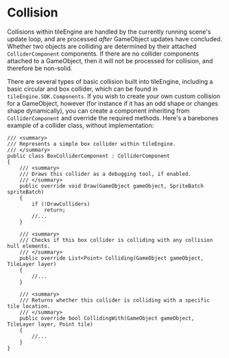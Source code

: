 # Collision
Collisions within tileEngine are handled by the currently running scene's update loop, and are processed *after* GameObject updates have concluded.
Whether two objects are colliding are determined by their attached `ColliderComponent` components. If there are no collider components attached to
a GameObject, then it will not be processed for collision, and therefore be non-solid.

There are several types of basic collision built into tileEngine, including a basic circular and box collider, which can be found in
`tileEngine.SDK.Components`. If you wish to create your own custom collision for a GameObject, however (for instance if it has an odd shape or
changes shape dynamically), you can create a component inheriting from `ColliderComponent` and override the required methods. Here's a barebones
example of a collider class, without implementation:

```
/// <summary>
/// Represents a simple box collider within tileEngine.
/// </summary>
public class BoxColliderComponent : ColliderComponent
{
    /// <summary>
    /// Draws this collider as a debugging tool, if enabled.
    /// </summary>
    public override void Draw(GameObject gameObject, SpriteBatch spriteBatch)
    {
        if (!DrawColliders)
            return;
        //...
    }

    /// <summary>
    /// Checks if this box collider is colliding with any collision hull elements.
    /// </summary>
    public override List<Point> Colliding(GameObject gameObject, TileLayer layer)
    {
        //...
    }

    /// <summary>
    /// Returns whether this collider is colliding with a specific tile location.
    /// </summary>
    public override bool CollidingWith(GameObject gameObject, TileLayer layer, Point tile)
    {
        //...
    }
}
```